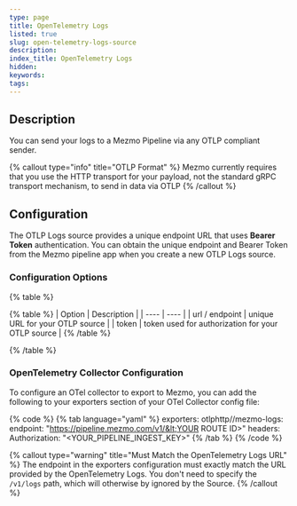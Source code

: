 ```yaml
---
type: page
title: OpenTelemetry Logs
listed: true
slug: open-telemetry-logs-source
description: 
index_title: OpenTelemetry Logs
hidden: 
keywords: 
tags: 
---
```



## Description

You can send your logs to a Mezmo Pipeline via any OTLP compliant sender.

{% callout type="info" title="OTLP Format" %}
Mezmo currently requires that you use the HTTP transport for your payload, not the standard gRPC transport mechanism, to send in data via OTLP
{% /callout %}

## Configuration

The OTLP Logs source provides a unique endpoint URL that uses **Bearer Token** authentication. You can obtain the unique endpoint and Bearer Token from the Mezmo pipeline app when you create a new OTLP Logs source.

### Configuration Options

{% table %}

{% table %}
| Option | Description | 
| ---- | ---- | 
| url / endpoint | unique URL for your OTLP source | 
| token | token used for authorization for your OTLP source | 
{% /table %}

{% /table %}

### OpenTelemetry Collector Configuration

To configure an OTel collector to export to Mezmo, you can add the following to your exporters section of your OTel Collector config file:

{% code %}
{% tab language="yaml" %}
exporters:
otlphttp//mezmo-logs:
endpoint: "https://pipeline.mezmo.com/v1/&lt;YOUR ROUTE ID&gt;"
headers:
Authorization: "&lt;YOUR_PIPELINE_INGEST_KEY&gt;"
{% /tab %}
{% /code %}

{% callout type="warning" title="Must Match the OpenTelemetry Logs URL" %}
The endpoint in the exporters configuration must exactly match the URL provided by the OpenTelemetry Logs. You don't need to specify the `/v1/logs` path, which will otherwise by ignored by the Source.
{% /callout %}